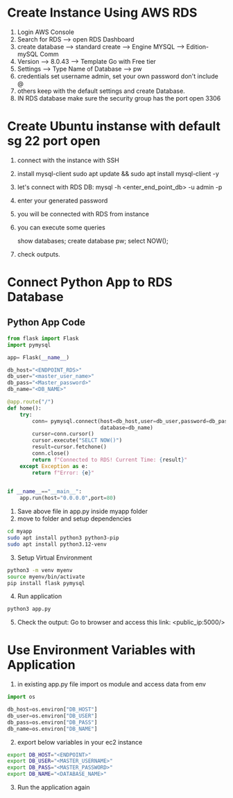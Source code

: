 # Create Instance Using AWS RDS

1. Login AWS Console
2. Search for RDS --> open RDS Dashboard
3. create database --> standard create --> Engine MYSQL --> Edition- mySQL Comm
4. Version --> 8.0.43 --> Template Go with Free tier
5. Settings --> Type Name of Database --> pw
6. credentials set username admin, set your own password don't include @
7. others keep with the default settings and create Database.
8. IN RDS database make sure the security group has the port open 3306

# Create Ubuntu instanse with default sg 22 port open

1. connect with the instance with SSH
2. install mysql-client
    sudo apt update && sudo apt install mysql-client -y
3. let's connect with RDS DB:
    mysql -h <enter_end_point_db> -u admin -p
4. enter your generated password
5. you will be connected with RDS from instance
6. you can execute some queries

    show databases;
    create database pw;
    select NOW();

7. check outputs.

# Connect Python App to RDS Database

## Python App Code 
```python
from flask import Flask
import pymysql

app= Flask(__name__)

db_host="<ENDPOINT_RDS>"
db_user="<master_user_name>"
db_pass="<Master_password>"
db_name="<DB_NAME>"

@app.route("/")
def home():
    try:
        conn= pymysql.connect(host=db_host,user=db_user,password=db_pass,
                              database=db_name)
        cursor=conn.cursor()
        cursor.execute("SELCT NOW()")
        result=cursor.fetchone()
        conn.close()
        return f"Connected to RDS! Current Time: {result}"
    except Exception as e:
        return f"Error: {e}"
    

if __name__=="__main__":
    app.run(host="0.0.0.0",port=80)
```

1. Save above file in app.py inside myapp folder
2. move to folder and setup dependencies
```bash
cd myapp
sudo apt install python3 python3-pip
sudo apt install python3.12-venv
```
3. Setup Virtual Environment
```bash
python3 -m venv myenv
source myenv/bin/activate
pip install flask pymysql
```
4. Run application
```bash
python3 app.py
```
5. Check the output: Go to browser and access this link:
<public_ip:5000/>

# Use Environment Variables with Application

1. in existing app.py file import os module and access data from env

```python
import os

db_host=os.environ["DB_HOST"]
db_user=os.environ["DB_USER"]
db_pass=os.environ["DB_PASS"]
db_name=os.environ["DB_NAME"]

```
2. export below variables in your ec2 instance
```bash
export DB_HOST="<ENDPOINT>"
export DB_USER="<MASTER_USERNAME>"
export DB_PASS="<MASTER_PASSWORD>"
export DB_NAME="<DATABASE_NAME>"
```
3. Run the application again